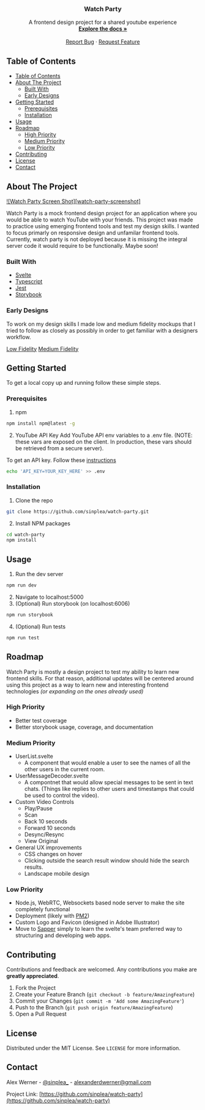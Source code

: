 <br />
<p align="center">
  <h3 align="center">Watch Party</h3>

  <p align="center">
    A frontend design project for a shared youtube experience
    <br />
    <a href="https://github.com/sinplea/watch-party"><strong>Explore the docs »</strong></a>
    <br />
    <br />
    <a href="https://github.com/sinplea/watch-party/issues">Report Bug</a>
    ·
    <a href="https://github.com/sinplea/watch-party/issues">Request Feature</a>
  </p>
</p>

<!-- TABLE OF CONTENTS -->
## Table of Contents

- [Table of Contents](#table-of-contents)
- [About The Project](#about-the-project)
  - [Built With](#built-with)
  - [Early Designs](#early-designs)
- [Getting Started](#getting-started)
  - [Prerequisites](#prerequisites)
  - [Installation](#installation)
- [Usage](#usage)
- [Roadmap](#roadmap)
  - [High Priority](#high-priority)
  - [Medium Priority](#medium-priority)
  - [Low Priority](#low-priority)
- [Contributing](#contributing)
- [License](#license)
- [Contact](#contact)

<!-- ABOUT THE PROJECT -->
## About The Project

[![Watch Party Screen Shot][watch-party-screenshot]](images/screenshot.png)

Watch Party is a mock frontend design project for an application where you would be able to watch YouTube with your friends. This project was made to practice using emerging frontend tools and test my design skills. I wanted to focus primarly on responsive design and unfamilar frontend tools. Currently, watch party is not deployed because it is missing the integral server code it would require to be functionally. Maybe soon!

### Built With

* [Svelte](https://github.com/sveltejs/svelte)
* [Typescript](https://github.com/microsoft/TypeScript)
* [Jest](https://github.com/facebook/jest)
* [Storybook](https://github.com/storybookjs/storybook)

### Early Designs

To work on my design skills I made low and medium fidelity mockups that I tried to follow as closely as possibly in order to get familiar with a designers workflow.

[Low Fidelity](images/low-fidelity.png)
[Medium Fidelity](images/medium-fidelity.png)

<!-- GETTING STARTED -->
## Getting Started

To get a local copy up and running follow these simple steps.

### Prerequisites

1. npm
```sh
npm install npm@latest -g
```
2. YouTube API Key
Add YouTube API env variables to a .env file. (NOTE: these vars are exposed on the client. In production, these vars should be retrieved from a secure server).

To get an API key. Follow these [instructions](https://developers.google.com/youtube/v3/getting-started)
```sh
echo 'API_KEY=YOUR_KEY_HERE' >> .env
```

### Installation

1. Clone the repo
```sh
git clone https://github.com/sinplea/watch-party.git
```
2. Install NPM packages
```sh
cd watch-party
npm install
```

## Usage

1. Run the dev server
```sh
npm run dev
```
2. Navigate to localhost:5000
3. (Optional) Run storybook (on localhost:6006)
```sh
npm run storybook
```
4. (Optional) Run tests
```sh
npm run test
```

<!-- ROADMAP -->
## Roadmap

Watch Party is mostly a design project to test my ability to learn new frontend skills. For that reason, additional updates will be centered around using this project as a way to learn new and interesting frontend technologies *(or expanding on the ones already used)*

### High Priority

- Better test coverage
- Better storybook usage, coverage, and documentation

### Medium Priority

- UserList.svelte
  - A component that would enable a user to see the names of all the other users in the current room.
- UserMessageDecoder.svelte
  - A compontnet that would allow special messages to be sent in text chats. (Things like replies to other users and timestamps that could be used to control the video).
- Custom Video Controls
  - Play/Pause
  - Scan
  - Back 10 seconds
  - Forward 10 seconds
  - Desync/Resync
  - View Original
- General UX improvements
  - CSS changes on hover
  - Clicking outside the search result window should hide the search results.
  - Landscape mobile design

### Low Priority

- Node.js, WebRTC, Websockets based node server to make the site completely functional
- Deployment (likely with [PM2](https://github.com/Unitech/pm2))
- Custom Logo and Favicon (designed in Adobe Illustrator)
- Move to [Sapper](https://github.com/sveltejs/sapper) simply to learn the svelte's team preferred way to structuring and developing web apps.

<!-- CONTRIBUTING -->
## Contributing

Contributions and feedback are welcomed. Any contributions you make are **greatly appreciated**.

1. Fork the Project
2. Create your Feature Branch (`git checkout -b feature/AmazingFeature`)
3. Commit your Changes (`git commit -m 'Add some AmazingFeature'`)
4. Push to the Branch (`git push origin feature/AmazingFeature`)
5. Open a Pull Request

<!-- LICENSE -->
## License

Distributed under the MIT License. See `LICENSE` for more information.

<!-- CONTACT -->
## Contact

Alex Werner - [@sinplea_](https://twitter.com/@sinplea_) - alexanderdwerner@gmail.com

Project Link: [https://github.com/sinplea/watch-party](https://github.com/sinplea/watch-party)



<!-- MARKDOWN LINKS & IMAGES -->
<!-- https://www.markdownguide.org/basic-syntax/#reference-style-links -->
[stars-shield]: https://img.shields.io/github/stars/sinplea/repo.svg?style=flat-square
[product-screenshot]: images/screenshot.png